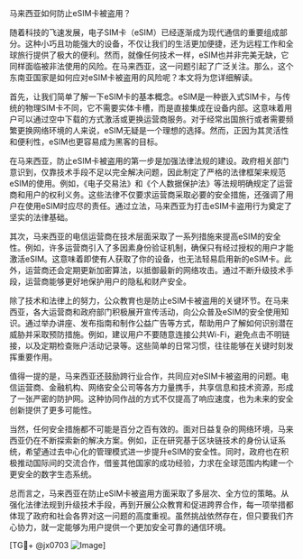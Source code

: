 马来西亚如何防止eSIM卡被盗用？

随着科技的飞速发展，电子SIM卡（eSIM）已经逐渐成为现代通信的重要组成部分。这种小巧且功能强大的设备，不仅让我们的生活更加便捷，还为远程工作和全球旅行提供了极大的便利。然而，就像任何技术一样，eSIM也并非完美无缺，它同样面临被非法使用的风险。在马来西亚，这一问题引起了广泛关注。那么，这个东南亚国家是如何应对eSIM卡被盗用的风险呢？本文将为您详细解读。

首先，让我们简单了解一下eSIM卡的基本概念。eSIM是一种嵌入式SIM卡，与传统的物理SIM卡不同，它不需要实体卡槽，而是直接集成在设备内部。这意味着用户可以通过空中下载的方式激活或更换运营商服务。对于经常出国旅行或者需要频繁更换网络环境的人来说，eSIM无疑是一个理想的选择。然而，正因为其灵活性和便利性，eSIM也更容易成为黑客的目标。

在马来西亚，防止eSIM卡被盗用的第一步是加强法律法规的建设。政府相关部门意识到，仅靠技术手段不足以完全解决问题，因此制定了严格的法律框架来规范eSIM的使用。例如，《电子交易法》和《个人数据保护法》等法规明确规定了运营商和用户的权利义务。这些法律不仅要求运营商采取必要的安全措施，还强调了用户在使用eSIM时应尽的责任。通过立法，马来西亚为打击eSIM卡盗用行为奠定了坚实的法律基础。

其次，马来西亚的电信运营商在技术层面采取了一系列措施来提高eSIM的安全性。例如，许多运营商引入了多因素身份验证机制，确保只有经过授权的用户才能激活eSIM。这意味着即使有人获取了你的设备，也无法轻易启用新的eSIM卡。此外，运营商还会定期更新加密算法，以抵御最新的网络攻击。通过不断升级技术手段，运营商能够更好地保护用户的隐私和财产安全。

除了技术和法律上的努力，公众教育也是防止eSIM卡被盗用的关键环节。在马来西亚，各大运营商和政府部门积极展开宣传活动，向公众普及eSIM的安全使用知识。通过举办讲座、发布指南和制作公益广告等方式，帮助用户了解如何识别潜在威胁并采取预防措施。例如，建议用户不要随意连接公共Wi-Fi，避免点击不明链接，以及定期检查账户活动记录等。这些简单的日常习惯，往往能够在关键时刻发挥重要作用。

值得一提的是，马来西亚还鼓励跨行业合作，共同应对eSIM卡被盗用的问题。电信运营商、金融机构、网络安全公司等各方力量携手，共享信息和技术资源，形成了一张严密的防护网。这种协同作战的方式不仅提高了响应速度，也为未来的安全创新提供了更多可能性。

当然，任何安全措施都不可能是百分之百有效的。面对日益复杂的网络环境，马来西亚仍在不断探索新的解决方案。例如，正在研究基于区块链技术的身份认证系统，希望通过去中心化的管理模式进一步提升eSIM的安全性。同时，政府也在积极推动国际间的交流合作，借鉴其他国家的成功经验，力求在全球范围内构建一个更安全的数字生态系统。

总而言之，马来西亚在防止eSIM卡被盗用方面采取了多层次、全方位的策略。从强化法律法规到升级技术手段，再到开展公众教育和促进跨界合作，每一项举措都体现了政府和社会各界对这一问题的高度重视。虽然挑战依然存在，但只要我们齐心协力，就一定能够为用户提供一个更加安全可靠的通信环境。

[TG💪+ @jx0703 ![Image](https://github.com/user-attachments/assets/dbca1d08-cadb-493c-b0ec-ad6f7a83f270)]